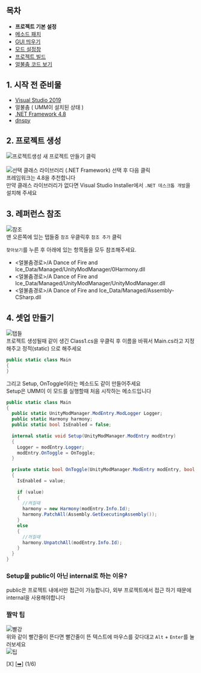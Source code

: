 ## 목차
 - **프로젝트 기본 설정**
 - [메소드 패치](https://github.com/NoBrain0917/ADOFAI-Mod-Development-Guide/blob/main/dev2.md)
 - [GUI 띄우기](https://github.com/NoBrain0917/ADOFAI-Mod-Development-Guide/blob/main/dev3.md)
 - [모드 설정창](https://github.com/NoBrain0917/ADOFAI-Mod-Development-Guide/blob/main/dev4.md)
 - [프로젝트 빌드](https://github.com/NoBrain0917/ADOFAI-Mod-Development-Guide/blob/main/dev5.md)
 - [얼불춤 코드 보기](https://github.com/NoBrain0917/ADOFAI-Mod-Development-Guide/blob/main/dev6.md)

## 1. 시작 전 준비물
 - [Visual Studio 2019](https://visualstudio.microsoft.com/ko/vs/)
 - 얼불춤 ( UMM이 설치된 상태 )
 - [.NET Framework 4.8](https://go.microsoft.com/fwlink/?linkid=2088517)
 - [dnspy](https://github.com/dnSpy/dnSpy/releases/download/v6.1.8/dnSpy-net-win64.zip)

## 2. 프로젝트 생성
![프로젝트생성](https://github.com/NoBrain0917/ADOFAI-Mod-Development-Guide/blob/main/img/make.png?raw=true)
새 프로젝트 만들기 클릭     
    <br>
![선택](https://github.com/NoBrain0917/ADOFAI-Mod-Development-Guide/blob/main/img/select2.png?raw=true)
클래스 라이브러리 (.NET Framework) 선택 후 다음 클릭     
프레임워크는 4.8을 추천합니다     
만약 클래스 라이브러리가 없다면 Visual Studio Installer에서 `.NET 데스크톱 개발`을 설치해 주세요    

## 3. 레퍼런스 참조
![참조](https://github.com/NoBrain0917/ADOFAI-Mod-Development-Guide/blob/main/img/add.png?raw=true)      
맨 오른쪽에 있는 탭들중 `참조` 우클릭후 `참조 추가` 클릭    
    
`찾아보기`를 누른 후 아래에 있는 항목들을 모두 참조해주세요.
 - <얼불춤경로>/A Dance of Fire and Ice_Data/Managed/UnityModManager/0Harmony.dll
 - <얼불춤경로>/A Dance of Fire and Ice_Data/Managed/UnityModManager/UnityModManager.dll
 - <얼불춤경로>/A Dance of Fire and Ice_Data/Managed/Assembly-CSharp.dll


## 4. 셋업 만들기
![탭들](https://github.com/NoBrain0917/ADOFAI-Mod-Development-Guide/blob/main/img/tabs.png?raw=true)     
프로젝트 생성될때 같이 생긴 Class1.cs을 우클릭 후 이름을 바꿔서 Main.cs라고 지정해주고 정적(static) 으로 해주세요
```cs
public static class Main
{
}
```
그리고 Setup, OnToggle이라는 메소드도 같이 만들어주세요    
Setup은 UMM이 이 모드를 실행할때 처음 시작하는 메소드입니다

```cs
public static class Main
{
  public static UnityModManager.ModEntry.ModLogger Logger;
  public static Harmony harmony;
  public static bool IsEnabled = false;
  
  internal static void Setup(UnityModManager.ModEntry modEntry)
  {
    Logger = modEntry.Logger;
    modEntry.OnToggle = OnToggle;
  }
  
  private static bool OnToggle(UnityModManager.ModEntry modEntry, bool value)
  {
    IsEnabled = value;
    
    if (value)
    {
      //켜질때
      harmony = new Harmony(modEntry.Info.Id);
      harmony.PatchAll(Assembly.GetExecutingAssembly());
    }
    else
    {
      //꺼질때
      harmony.UnpatchAll(modEntry.Info.Id);
    }
  }
}
```

### Setup을 public이 아닌 internal로 하는 이유?
public은 프로젝트 내에서만 접근이 가능합니다, 외부 프로젝트에서 접근 하기 때문에 internal을 사용해야합니다

### 짤막 팁
![빨강](https://github.com/NoBrain0917/ADOFAI-Mod-Development-Guide/blob/main/img/redline.png?raw=true)     
위와 같이 빨간줄이 뜬다면 빨간줄이 뜬 텍스트에 마우스를 갖다대고 `Alt` + `Enter`를 눌러보세요    
![팁](https://github.com/NoBrain0917/ADOFAI-Mod-Development-Guide/blob/main/img/altenter.png?raw=true)     

[X] [[➡]](https://github.com/NoBrain0917/ADOFAI-Mod-Development-Guide/blob/main/dev2.md) (1/6)
